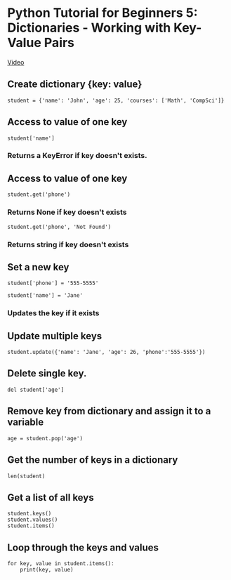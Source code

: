 # Python Tutorial for Beginners 5: Dictionaries - Working with Key-Value Pairs
[Video](https://www.youtube.com/watch?v=daefaLgNkw0)

## Create dictionary {key: value}
    student = {'name': 'John', 'age': 25, 'courses': ['Math', 'CompSci']}

## Access to value of one key
    student['name']
### Returns a KeyError if key doesn't exists.
    
## Access to value of one key
    student.get('phone')
### Returns None if key doesn't exists
    
    student.get('phone', 'Not Found')
### Returns string if key doesn't exists

## Set a new key
    student['phone'] = '555-5555'

    student['name'] = 'Jane'
### Updates the key if it exists

## Update multiple keys
    student.update({'name': 'Jane', 'age': 26, 'phone':'555-5555'})
    
## Delete single key.
    del student['age']
    
## Remove key from dictionary and assign it to a variable
    age = student.pop('age')
    
## Get the number of keys in a dictionary
    len(student)
    
## Get a list of all keys
    student.keys()
    student.values()
    student.items()
    
## Loop through the keys and values
    for key, value in student.items():
        print(key, value)
    
